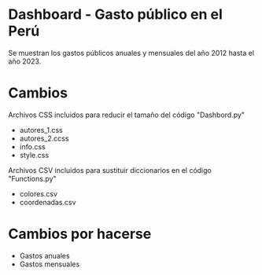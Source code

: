 
# Dashboard - Gasto público en el Perú

Se muestran los gastos públicos anuales y mensuales del año 2012 hasta el año 2023.

# Cambios
Archivos CSS incluidos para reducir el tamaño del código "Dashbord.py"
- autores_1.css 
- autores_2.ccss
- info.css 
- style.css

Archivos CSV incluidos para sustituir diccionarios en el código "Functions.py"
- colores.csv 
- coordenadas.csv 

# Cambios por hacerse
- Gastos anuales
- Gastos mensuales

